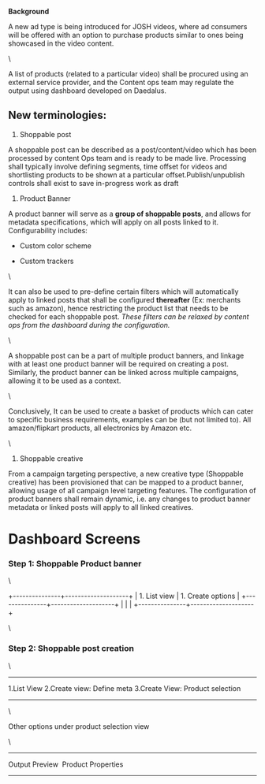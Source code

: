 **Background**

A new ad type is being introduced for JOSH videos, where ad consumers
will be offered with an option to purchase products similar to ones
being showcased in the video content. 

\

A list of products (related to a particular video) shall be procured
using an external service provider, and the Content ops team may
regulate the output using dashboard developed on Daedalus.

## New terminologies:

1.  Shoppable post

A shoppable post can be described as a post/content/video which has been
processed by content Ops team and is ready to be made live. Processing
shall typically involve defining segments, time offset for videos and
shortlisting products to be shown at a particular
offset.Publish/unpublish controls shall exist to save in-progress work
as draft

1.  Product Banner

A product banner will serve as a **group of shoppable posts**, and
allows for metadata specifications, which will apply on all posts linked
to it. Configurability includes:

- Custom color scheme 

- Custom trackers

\

It can also be used to pre-define certain filters which will
automatically apply to linked posts that shall be configured
**thereafter** (Ex: merchants such as amazon), hence restricting the
product list that needs to be checked for each shoppable post. *These
filters can be relaxed by content ops from the dashboard during the
configuration.*

\

A shoppable post can be a part of multiple product banners, and linkage
with at least one product banner will be required on creating a post.
Similarly, the product banner can be linked across multiple campaigns,
allowing it to be used as a context.

\

Conclusively, It can be used to create a basket of products which can
cater to specific business requirements, examples can be (but not
limited to). All amazon/flipkart products, all electronics by Amazon
etc. 

\

1.  Shoppable creative

From a campaign targeting perspective, a new creative type (Shoppable
creative) has been provisioned that can be mapped to a product banner,
allowing usage of all campaign level targeting features. The
configuration of product banners shall remain dynamic, i.e. any changes
to product banner metadata or linked posts will apply to all linked
creatives.

# Dashboard Screens

### Step 1: Shoppable Product banner

\

+---------------+--------------------+
| 1.  List view | 1.  Create options |
+---------------+--------------------+
|               |                    |
+---------------+--------------------+

\

### Step 2: Shoppable post creation

\

  ------------- ---------------------------- ----------------------------------
  1.List View   2.Create view: Define meta   3.Create View: Product selection
                                             
  ------------- ---------------------------- ----------------------------------

\

Other options under product selection view

\

  ----------------- --------------------
  Output Preview    Product Properties
                    
  ----------------- --------------------
